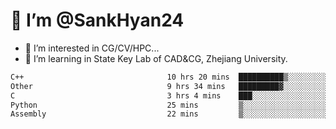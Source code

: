 # 👋 I’m @SankHyan24

- 👀 I’m interested in CG/CV/HPC...
- 🌱 I’m learning in State Key Lab of CAD&CG, Zhejiang University.

<!---
SankHyan24/SankHyan24 is a ✨ special ✨ repository because its `README.md` (this file) appears on your GitHub profile.
You can click the Preview link to take a look at your changes.
--->
<!--START_SECTION:waka-->

```txt
C++                                10 hrs 20 mins  ██████████▒░░░░░░░░░░░░░░   41.87 %
Other                              9 hrs 34 mins   █████████▓░░░░░░░░░░░░░░░   38.80 %
C                                  3 hrs 4 mins    ███░░░░░░░░░░░░░░░░░░░░░░   12.47 %
Python                             25 mins         ▒░░░░░░░░░░░░░░░░░░░░░░░░   01.71 %
Assembly                           22 mins         ▒░░░░░░░░░░░░░░░░░░░░░░░░   01.51 %
```

<!--END_SECTION:waka-->
